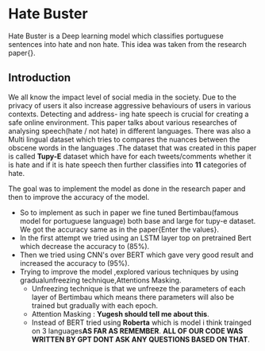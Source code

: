 # Hate Buster
Hate Buster is a Deep learning model which classifies portuguese sentences into hate and non hate.
This idea was taken from the research paper{}.
## Introduction 
We all know the impact level of social media in the society. Due to the privacy of users it
also increase aggressive behaviours of users in various contexts. Detecting and address-
ing hate speech is crucial for creating a safe online environment. This paper talks about
various researches of analysing speech(hate / not hate) in different languages. There was
also a Multi lingual dataset which tries to compares the nuances between the obscene
words in the languages .The dataset that was created in this paper is called **Tupy-E** dataset which have for each
tweets/comments whether it is hate and if it is hate speech then further classifies into **11** categories of hate.

The goal was to implement the model as done in the research paper and 
then to improve the accuracy of the model.
* So to implement as such in paper we fine tuned Bertimbau(famous model for portuguese language) both base and large for  tupy-e dataset.
We got the accuracy same as in the paper{Enter the values}.
* In the first attempt we tried using an LSTM layer top on pretrained Bert which decrease the accuracy to (85%).
* Then we tried using CNN's over BERT which gave very good result and increased the accuracy to (95%).
* Trying to improve the model ,explored various techniques by using gradualunfreezing technique,Attentions Masking.
  * Unfreezing technique is that we unfreeze the parameters of each layer of Bertimbau which means there parameters will also be trained but gradually with each epoch.
  * Attention Masking : **Yugesh should tell me about this**.
  * Instead of BERT tried using **Roberta** which is model i think trainged on 3 languages**AS FAR AS REMEMBER**.
**ALL OF OUR CODE WAS WRITTEN BY GPT DONT ASK ANY QUESTIONS BASED ON THAT**.
